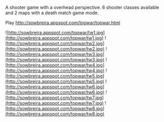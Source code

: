 A shooter game with a overhead perspective.
6 shooter classes available and 2 maps with a death match game mode.

Play http://sowbreira.appspot.com/topwar/topwar.html

![http://sowbreira.appspot.com/topwar/tw1.jpg](http://sowbreira.appspot.com/topwar/tw1.jpg)
![http://sowbreira.appspot.com/topwar/tw2.jpg](http://sowbreira.appspot.com/topwar/tw2.jpg)
![http://sowbreira.appspot.com/topwar/tw3.jpg](http://sowbreira.appspot.com/topwar/tw3.jpg)
![http://sowbreira.appspot.com/topwar/tw4.jpg](http://sowbreira.appspot.com/topwar/tw4.jpg)
![http://sowbreira.appspot.com/topwar/tw5.jpg](http://sowbreira.appspot.com/topwar/tw5.jpg)
![http://sowbreira.appspot.com/topwar/tw6.jpg](http://sowbreira.appspot.com/topwar/tw6.jpg)
![http://sowbreira.appspot.com/topwar/tw7.jpg](http://sowbreira.appspot.com/topwar/tw7.jpg)
![http://sowbreira.appspot.com/topwar/tw8.jpg](http://sowbreira.appspot.com/topwar/tw8.jpg)


